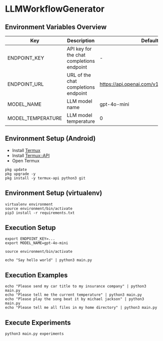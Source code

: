 # LLMWorkflowGenerator

## Environment Variables Overview

| Key               | Description                               | Default                                    |
|-------------------|-------------------------------------------|--------------------------------------------|
| ENDPOINT_KEY      | API key for the chat completions endpoint | -                                          |
| ENDPOINT_URL      | URL of the chat completions endpoint      | https://api.openai.com/v1/chat/completions |
| MODEL_NAME        | LLM model name                            | gpt-4o-mini                                |
| MODEL_TEMPERATURE | LLM model temperature                     | 0                                          |

## Environment Setup (Android)

- Install [Termux](https://f-droid.org/packages/com.termux/)
- Install [Termux::API](https://f-droid.org/packages/com.termux.api/)
- Open Termux

``` shell
pkg update
pkg upgrade -y
pkg install -y termux-api python3 git
```

## Environment Setup (virtualenv)

```shell
virtualenv environment
source environment/bin/activate
pip3 install -r requirements.txt
```

## Execution Setup

```shell 
export ENDPOINT_KEY=...
export MODEL_NAME=gpt-4o-mini

source environment/bin/activate

echo "Say hello world" | python3 main.py
```

## Execution Examples

```shell
echo "Please send my car title to my insurance company" | python3 main.py
echo "Please tell me the current temperature" | python3 main.py
echo "Please play the song beat it by michael jackson" | python3 main.py
echo "Please tell me all files in my home directory" | python3 main.py
```

## Execute Experiments

```shell
python3 main.py experiments

```
